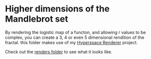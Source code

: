 # Higher dimensions of the Mandlebrot set
By rendering the logistic map of a functon, and allowing r values to be complex, you can create a 3, 4 or even 5 dimensional rendition of the fractal. this folder makes use of my [Hyperspace Renderer](https://github.com/Slothagami/hyperspace-renderer) project.

Check out the [renders folder](renders/) to see what it looks like.
